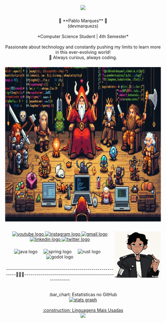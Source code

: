 <div align="center">
  <img src="https://visitor-badge.laobi.icu/badge?page_id=devmarquezs.devmarquezs&"  />
</div>

###

<p align="center">👾 **Pablo Marques** 🔭 <br>(devmarquezs)<br><br>*Computer Science Student | 4th Semester*  <br><br>Passionate about technology and constantly pushing my limits to learn more in this ever-evolving world!  <br>🚀 Always curious, always coding.</p>

###

<div align="center">
  <img height="500" width="1000" src="/images/_f51d4959-8125-438b-bc7f-51d3f747a9e9.jpg"  />
</div>

##

<img align="right" height="150" src="/images/pablogif.gif"  />

###

<div align="center">
  <a href="" target="_blank">
    <img src="https://img.shields.io/static/v1?message=Youtube&logo=youtube&label=&color=FF0000&logoColor=white&labelColor=&style=for-the-badge" height="25" alt="youtube logo"  />
  </a>
  <a href="" target="_blank">
    <img src="https://img.shields.io/static/v1?message=Instagram&logo=instagram&label=&color=E4405F&logoColor=white&labelColor=&style=for-the-badge" height="25" alt="instagram logo"  />
  </a>
   <a href="mailto:pablogmarquespessoal@gmail.com" target="_blank">
    <img src="https://img.shields.io/static/v1?message=Gmail&logo=gmail&label=&color=D14836&logoColor=white&labelColor=&style=for-the-badge" height="25" alt="gmail logo"  />
  </a>
  <a href="https://www.linkedin.com/in/mharquesdev" target="_blank">
    <img src="https://img.shields.io/static/v1?message=LinkedIn&logo=linkedin&label=&color=0077B5&logoColor=white&labelColor=&style=for-the-badge" height="25" alt="linkedin logo"  />
  </a>
  <a href="" target="_blank">
    <img src="https://img.shields.io/static/v1?message=Twitter&logo=twitter&label=&color=1DA1F2&logoColor=white&labelColor=&style=for-the-badge" height="25" alt="twitter logo"  />
  </a>
</div>

###

<div align="center">
  <img src="https://cdn.jsdelivr.net/gh/devicons/devicon/icons/java/java-original.svg" height="40" alt="java logo"  />
  <img width="12" />
  <img src="https://cdn.jsdelivr.net/gh/devicons/devicon/icons/spring/spring-original.svg" height="40" alt="spring logo"  />
  <img width="12" />
  <img src="https://cdn.jsdelivr.net/gh/devicons/devicon/icons/rust/rust-original.svg" height="40" alt="rust logo"  />
  <img width="12" />
  <img src="https://cdn.jsdelivr.net/gh/devicons/devicon/icons/godot/godot-original.svg" height="40" alt="godot logo"  />
</div>

###

<p align="left"></p>



<p align="center">-----------------------------------------------------------👾👾👾-------------------------------------------------------</p>


<div align="center">
  <br>:bar_chart: Estatísticas no GitHub<br>
  <a href="https://github.com/devmarquezs">
  <img src="https://github-readme-stats.vercel.app/api?username=devmarquezs&hide_title=false&hide_rank=false&show_icons=true&include_all_commits=true&count_private=true&disable_animations=false&theme=dracula&locale=en&hide_border=false" height="150" alt="stats graph"  />
</div>

<div align="center">
  <br>:construction: Linguagens Mais Usadas<br>
  <a href="https://github.com/devmarquezs">
  <img loading="lazy" height="180em" src="https://github-readme-stats.vercel.app/api/top-langs/?username=devmarquezs&layout=compact&langs_count=7&theme=dracula"/>
</div>

###
